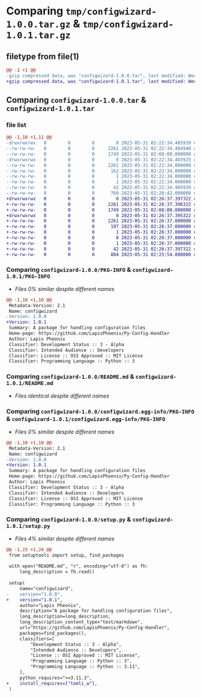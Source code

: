 # Comparing `tmp/configwizard-1.0.0.tar.gz` & `tmp/configwizard-1.0.1.tar.gz`

## filetype from file(1)

```diff
@@ -1 +1 @@
-gzip compressed data, was "configwizard-1.0.0.tar", last modified: Wed May 31 02:22:34 2023, max compression
+gzip compressed data, was "configwizard-1.0.1.tar", last modified: Wed May 31 02:26:37 2023, max compression
```

## Comparing `configwizard-1.0.0.tar` & `configwizard-1.0.1.tar`

### file list

```diff
@@ -1,10 +1,11 @@
-drwxrwxrwx   0        0        0        0 2023-05-31 02:22:34.405939 configwizard-1.0.0/
--rw-rw-rw-   0        0        0     2261 2023-05-31 02:22:34.404940 configwizard-1.0.0/PKG-INFO
--rw-rw-rw-   0        0        0     1749 2023-05-31 02:08:00.000000 configwizard-1.0.0/README.md
-drwxrwxrwx   0        0        0        0 2023-05-31 02:22:34.403925 configwizard-1.0.0/configwizard.egg-info/
--rw-rw-rw-   0        0        0     2261 2023-05-31 02:22:34.000000 configwizard-1.0.0/configwizard.egg-info/PKG-INFO
--rw-rw-rw-   0        0        0      162 2023-05-31 02:22:34.000000 configwizard-1.0.0/configwizard.egg-info/SOURCES.txt
--rw-rw-rw-   0        0        0        1 2023-05-31 02:22:34.000000 configwizard-1.0.0/configwizard.egg-info/dependency_links.txt
--rw-rw-rw-   0        0        0        1 2023-05-31 02:22:34.000000 configwizard-1.0.0/configwizard.egg-info/top_level.txt
--rw-rw-rw-   0        0        0       42 2023-05-31 02:22:34.405939 configwizard-1.0.0/setup.cfg
--rw-rw-rw-   0        0        0      769 2023-05-31 02:20:42.000000 configwizard-1.0.0/setup.py
+drwxrwxrwx   0        0        0        0 2023-05-31 02:26:37.397322 configwizard-1.0.1/
+-rw-rw-rw-   0        0        0     2261 2023-05-31 02:26:37.396322 configwizard-1.0.1/PKG-INFO
+-rw-rw-rw-   0        0        0     1749 2023-05-31 02:08:00.000000 configwizard-1.0.1/README.md
+drwxrwxrwx   0        0        0        0 2023-05-31 02:26:37.395322 configwizard-1.0.1/configwizard.egg-info/
+-rw-rw-rw-   0        0        0     2261 2023-05-31 02:26:37.000000 configwizard-1.0.1/configwizard.egg-info/PKG-INFO
+-rw-rw-rw-   0        0        0      197 2023-05-31 02:26:37.000000 configwizard-1.0.1/configwizard.egg-info/SOURCES.txt
+-rw-rw-rw-   0        0        0        1 2023-05-31 02:26:37.000000 configwizard-1.0.1/configwizard.egg-info/dependency_links.txt
+-rw-rw-rw-   0        0        0        8 2023-05-31 02:26:37.000000 configwizard-1.0.1/configwizard.egg-info/requires.txt
+-rw-rw-rw-   0        0        0        1 2023-05-31 02:26:37.000000 configwizard-1.0.1/configwizard.egg-info/top_level.txt
+-rw-rw-rw-   0        0        0       42 2023-05-31 02:26:37.397322 configwizard-1.0.1/setup.cfg
+-rw-rw-rw-   0        0        0      804 2023-05-31 02:25:54.000000 configwizard-1.0.1/setup.py
```

### Comparing `configwizard-1.0.0/PKG-INFO` & `configwizard-1.0.1/PKG-INFO`

 * *Files 0% similar despite different names*

```diff
@@ -1,10 +1,10 @@
 Metadata-Version: 2.1
 Name: configwizard
-Version: 1.0.0
+Version: 1.0.1
 Summary: A package for handling configuration files
 Home-page: https://github.com/LapisPhoenix/Py-Config-Handler
 Author: Lapis Pheonix
 Classifier: Development Status :: 3 - Alpha
 Classifier: Intended Audience :: Developers
 Classifier: License :: OSI Approved :: MIT License
 Classifier: Programming Language :: Python :: 3
```

### Comparing `configwizard-1.0.0/README.md` & `configwizard-1.0.1/README.md`

 * *Files identical despite different names*

### Comparing `configwizard-1.0.0/configwizard.egg-info/PKG-INFO` & `configwizard-1.0.1/configwizard.egg-info/PKG-INFO`

 * *Files 0% similar despite different names*

```diff
@@ -1,10 +1,10 @@
 Metadata-Version: 2.1
 Name: configwizard
-Version: 1.0.0
+Version: 1.0.1
 Summary: A package for handling configuration files
 Home-page: https://github.com/LapisPhoenix/Py-Config-Handler
 Author: Lapis Pheonix
 Classifier: Development Status :: 3 - Alpha
 Classifier: Intended Audience :: Developers
 Classifier: License :: OSI Approved :: MIT License
 Classifier: Programming Language :: Python :: 3
```

### Comparing `configwizard-1.0.0/setup.py` & `configwizard-1.0.1/setup.py`

 * *Files 4% similar despite different names*

```diff
@@ -1,23 +1,24 @@
 from setuptools import setup, find_packages
 
 with open("README.md", "r", encoding="utf-8") as fh:
     long_description = fh.read()
 
 setup(
     name="configwizard",
-    version="1.0.0",
+    version="1.0.1",
     author="Lapis Pheonix",
     description="A package for handling configuration files",
     long_description=long_description,
     long_description_content_type="text/markdown",
     url="https://github.com/LapisPhoenix/Py-Config-Handler",
     packages=find_packages(),
     classifiers=[
         "Development Status :: 3 - Alpha",
         "Intended Audience :: Developers",
         "License :: OSI Approved :: MIT License",
         "Programming Language :: Python :: 3",
         "Programming Language :: Python :: 3.11",
     ],
     python_requires=">=3.11.3",
+    install_requires=["tomli_w"],
 )
```

